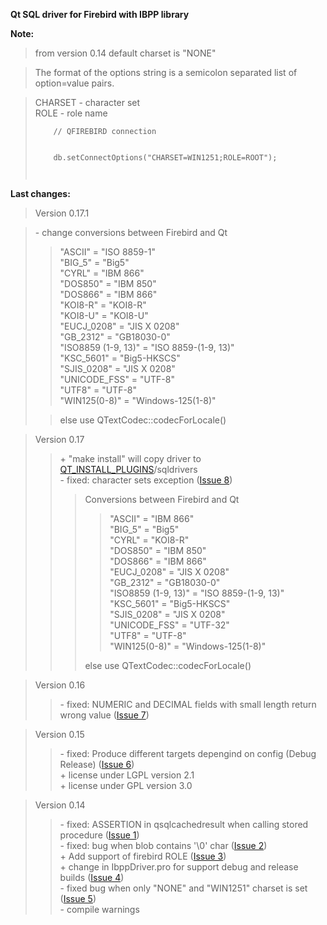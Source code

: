 **Qt SQL driver for Firebird with IBPP library**

**Note:**
> from version 0.14 default charset is "NONE"

> The format of the options string is a semicolon separated list of option=value pairs.<br>
</li></ul><blockquote>CHARSET - character set<br>
ROLE - role name<br>
<pre><code>    // QFIREBIRD connection<br>
	db.setConnectOptions("CHARSET=WIN1251;ROLE=ROOT");<br>
</code></pre></blockquote>

**Last changes:**

> Version 0.17.1<br>
<blockquote>- change conversions between Firebird and Qt<br>
<blockquote>"ASCII"       = "ISO 8859-1"<br>
"BIG_5"       = "Big5"<br>
"CYRL"        = "IBM 866"<br>
"DOS850"      = "IBM 850"<br>
"DOS866"      = "IBM 866"<br>
"KOI8-R"      = "KOI8-R"<br>
"KOI8-U"      = "KOI8-U"<br>
"EUCJ_0208"   = "JIS X 0208"<br>
"GB_2312"     = "GB18030-0"<br>
"ISO8859 (1-9, 13)"   = "ISO 8859-(1-9, 13)"<br>
"KSC_5601"    = "Big5-HKSCS"<br>
"SJIS_0208"   = "JIS X 0208"<br>
"UNICODE_FSS" = "UTF-8"<br>
"UTF8"        = "UTF-8"<br>
"WIN125(0-8)"     = "Windows-125(1-8)"<br>
</blockquote><blockquote>else use QTextCodec::codecForLocale()<br></blockquote></blockquote></li></ul>

<blockquote>Version 0.17<br>
<blockquote>+ "make install" will copy driver to <a href='QT_INSTALL_PLUGINS.md'>QT_INSTALL_PLUGINS</a>/sqldrivers<br>
- fixed: character sets exception (<a href='https://code.google.com/p/qtfirebirdibppsqldriver/issues/detail?id=8'>Issue 8</a>)<br>
<blockquote>Conversions between Firebird and Qt<br>
<blockquote>"ASCII"       = "IBM 866"<br>
"BIG_5"       = "Big5"<br>
"CYRL"        = "KOI8-R"<br>
"DOS850"      = "IBM 850"<br>
"DOS866"      = "IBM 866"<br>
"EUCJ_0208"   = "JIS X 0208"<br>
"GB_2312"     = "GB18030-0"<br>
"ISO8859 (1-9, 13)"   = "ISO 8859-(1-9, 13)"<br>
"KSC_5601"    = "Big5-HKSCS"<br>
"SJIS_0208"   = "JIS X 0208"<br>
"UNICODE_FSS" = "UTF-32"<br>
"UTF8"        = "UTF-8"<br>
"WIN125(0-8)"     = "Windows-125(1-8)"<br>
</blockquote>else use QTextCodec::codecForLocale()<br></blockquote></blockquote></blockquote>

<blockquote>Version 0.16<br>
<blockquote>- fixed: NUMERIC and DECIMAL fields with small length return wrong value (<a href='https://code.google.com/p/qtfirebirdibppsqldriver/issues/detail?id=7'>Issue 7</a>)<br></blockquote></blockquote>

<blockquote>Version 0.15<br>
<blockquote>- fixed: Produce different targets depengind on config (Debug Release) (<a href='https://code.google.com/p/qtfirebirdibppsqldriver/issues/detail?id=6'>Issue 6</a>)<br>
+ license under LGPL version 2.1<br>
+ license under GPL version 3.0<br></blockquote></blockquote>

<blockquote>Version 0.14<br>
<blockquote>- fixed: ASSERTION in qsqlcachedresult when calling stored procedure (<a href='https://code.google.com/p/qtfirebirdibppsqldriver/issues/detail?id=1'>Issue 1</a>)<br>
- fixed: bug when blob contains '\0' char (<a href='https://code.google.com/p/qtfirebirdibppsqldriver/issues/detail?id=2'>Issue 2</a>)<br>
+ Add support of firebird ROLE (<a href='https://code.google.com/p/qtfirebirdibppsqldriver/issues/detail?id=3'>Issue 3</a>)<br>
+ change in IbppDriver.pro for  support debug and release builds (<a href='https://code.google.com/p/qtfirebirdibppsqldriver/issues/detail?id=4'>Issue 4</a>)<br>
- fixed bug when only "NONE" and "WIN1251" charset is set (<a href='https://code.google.com/p/qtfirebirdibppsqldriver/issues/detail?id=5'>Issue 5</a>)<br>
- compile warnings<br>